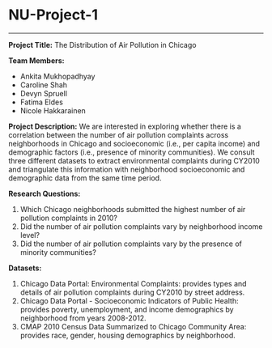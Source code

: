 # NU-Project-1
----------

**Project Title:** The Distribution of Air Pollution in Chicago 

**Team Members:**
* Ankita Mukhopadhyay
* Caroline Shah
* Devyn Spruell
* Fatima Eldes
* Nicole Hakkarainen

**Project Description:**
We are interested in exploring whether there is a correlation between the number of air pollution complaints across neighborhoods in Chicago and socioeconomic (i.e., per capita income) and demographic factors (i.e., presence of minority communities). We consult three different datasets to extract environmental complaints during CY2010 and triangulate this information with neighborhood socioeconomic and demographic data from the same time period.

**Research Questions:**
1. Which Chicago neighborhoods submitted the highest number of air pollution complaints in 2010?
2. Did the number of air pollution complaints vary by neighborhood income level?
3. Did the number of air pollution complaints vary by the presence of minority communities?

**Datasets:**
1. Chicago Data Portal: Environmental Complaints: provides types and details of air pollution complaints during CY2010 by street address.
2. Chicago Data Portal - Socioeconomic Indicators of Public Health:  provides poverty, unemployment, and income demographics by neighborhood from years 2008-2012.
3. CMAP 2010 Census Data Summarized to Chicago Community Area: provides race, gender, housing demographics by neighborhood.
